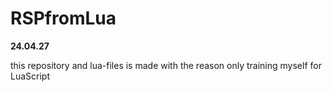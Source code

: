 # RSPfromLua
**24.04.27**

this repository and lua-files is made with the reason only training myself for LuaScript
